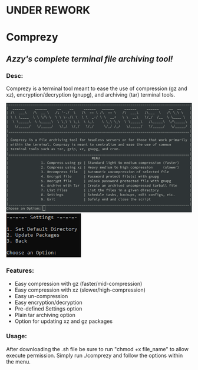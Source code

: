 # UNDER REWORK
# Comprezy 
## _Azzy's complete terminal file archiving tool!_

### Desc:
Comprezy is a terminal tool meant to ease the use of compression (gz and xz), encryption/decryption (gnupg), and archiving (tar) terminal tools. 

![comprezy.png](comprezy.png?raw=true "Comprezy")      ![comprezy - settings.png](comprezy_settings.png?raw=true "Comprezy Settings")

### Features:
* Easy compression with gz (faster/mid-compression)
* Easy compression with xz (slower/high-compression)
* Easy un-compression
* Easy encryption/decryption
* Pre-defined Settings option
* Plain tar archiving option
* Option for updating xz and gz packages

### Usage:
After downloading the .sh file be sure to run "chmod +x file_name" to allow execute permission. Simply run ./comprezy and follow the options within the menu.

